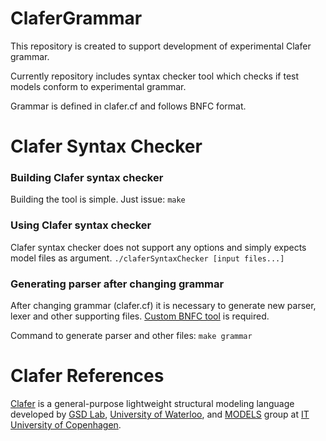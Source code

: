 ClaferGrammar
=============

This repository is created to support development of experimental Clafer grammar. 

Currently repository includes syntax checker tool which checks if test models conform to experimental grammar.

Grammar is defined in clafer.cf and follows BNFC format.

Clafer Syntax Checker
=============

### Building Clafer syntax checker
Building the tool is simple. Just issue: 
`make`

### Using Clafer syntax checker

Clafer syntax checker does not support any options and simply expects model files as argument. 
`./claferSyntaxChecker [input files...]`

### Generating parser after changing grammar

After changing grammar (clafer.cf) it is necessary to generate new parser, lexer and other supporting files. [Custom BNFC tool](https://github.com/juodaspaulius/bnfc) is required.

Command to generate parser and other files: 
`make grammar` 


Clafer References
==============
[Clafer](http://clafer.org) is a general-purpose lightweight structural modeling language developed by 
[GSD Lab](http://gsd.uwaterloo.ca/), [University of Waterloo](http://uwaterloo.ca), and 
[MODELS](http://www.itu.dk/research/models/) group at [IT University of Copenhagen](http://www.itu.dk/).

